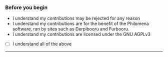 ### Before you begin

* I understand my contributions may be rejected for any reason
* I understand my contributions are for the benefit of the Philomena software, ran by sites such as Derpibooru and Furbooru.
* I understand my contributions are licensed under the GNU AGPLv3

- [ ] I understand all of the above

---

<!-- Description of changes and/or related issues goes here. -->
